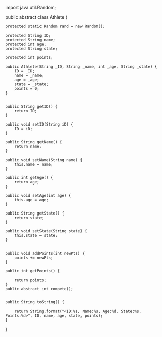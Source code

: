 
import java.util.Random;

public abstract class Athlete {
	
	protected static Random rand = new Random(); 
	
	protected String ID;
	protected String name;
	protected int age;
	protected String state;
	
	protected int points;
	
	public Athlete(String _ID, String _name, int _age, String _state) {
		ID = _ID;
		name = _name;
		age = _age;
		state = _state;
		points = 0;
	}

	
	public String getID() {
		return ID;
	}

	public void setID(String iD) {
		ID = iD;
	}

	public String getName() {
		return name;
	}

	public void setName(String name) {
		this.name = name;
	}

	public int getAge() {
		return age;
	}

	public void setAge(int age) {
		this.age = age;
	}

	public String getState() {
		return state;
	}

	public void setState(String state) {
		this.state = state;
	}
	
	
	public void addPoints(int newPts) {
		points += newPts;
	}
	
	public int getPoints() {
		
		return points;
	}
	public abstract int compete();
	
	
	public String toString() {
		
		return String.format("<ID:%s, Name:%s, Age:%d, State:%s, Points:%d>", ID, name, age, state, points);
	}
}
